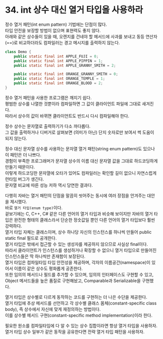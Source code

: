 # 34. int 상수 대신 열거 타입을 사용하라

정수 열거 패턴(int enum pattern) 기법에는 단점이 많다.  
타입 안전을 보장할 방법이 없으며 표현력도 좋지 않다.  
아래와 같은 상수들이 있을 때, 오렌지를 건네야 할 메서드에 사과를 보내고 동등 연산자(==)로 비교하더라도 컴파일러는 경고 메시지를 출력하지 않는다.

```java
class Demo {
    public static final int APPLE_FUJI = 0;
    public static final int APPLE_PIPPIN = 1;
    public static final int APPLE_GRANNY_SMITH = 2;

    public static final int ORANGE_GRANNY_SMITH = 0;
    public static final int ORANGE_TEMPLE = 1;
    public static final int ORANGE_BLOOD = 2;
}
```

정수 열거 패턴을 사용한 프로그램은 깨지기 쉽다.  
평범한 상수를 나열한 것뿐이라 컴파일하면 그 값이 클라이언트 파일에 그대로 새겨진다.  
따라서 상수의 값이 바뀌면 클라이언트도 반드시 다시 컴파일해야 한다.

정수 상수는 문자열로 출력하기가 다소 까다롭다.  
그 값을 출력하거나 디버거로 살펴보면 (의미가 아닌) 단지 숫자로만 보여서 썩 도움이 되지 않는다.

정수 대신 문자열 상수를 사용하는 문자열 열거 패턴(string enum pattern)도 있으나 이 패턴은 더 나쁘다.  
경험이 부족한 프로그래머가 문자열 상수의 이름 대신 문자열 값을 그대로 하드코딩하게 만들기 때문이다.  
이렇게 하드코딩한 문자열에 오타가 있어도 컴파일러는 확인할 길이 없으니 자연스럽게 런타임 버그가 생긴다.  
문자열 비교에 따른 성능 저하 역시 당연한 결과다.

다행히 자바는 열거 패턴의 단점을 말끔히 씻어주는 동시에 여러 장점을 안겨주는 대안을 제시했다.  
바로 `열거 타입(enum type)`이다.  
겉보기에는 C, C++, C# 같은 다른 언어의 열거 타입과 비슷해 보이지만 자바의 열거 타입은 완전한 형태의 클래스라서 단순한 정숫값일 뿐인 다른 언어의 열거 타입보다 훨씬 강력하다.  
열거 타입 자체는 클래스이며, 상수 하나당 자신의 인스턴스를 하나씩 만들어 public static final 필드로 공개한다.  
열거 타입은 밖에서 접근할 수 있는 생성자를 제공하지 않으므로 사실상 final이다.  
따라서 클라이언트가 인스턴스를 생성하거나 확장할 수 없으니 열거 타입으로 만들어진 인스턴스들은 딱 하나씩만 존재함이 보장된다.  
열거 타입은 컴파일타임 타입 안전성을 제공하며, 각자의 이름공간(namespace)이 있어서 이름이 같은 상수도 평화롭게 공존한다.  
또한 임의의 메서드나 필드를 추가할 수 있으며, 임의의 인터페이스도 구현할 수 있고, Object 메서드들을 높은 품질로 구현해놨고, Comparable과 Serializable을 구현했다.

열거 타입은 상수별로 다르게 동작하는 코드를 구현하는 더 나은 수단을 제공한다.  
열거 타입에 추상 메서드를 선언하고 각 상수별 클래스 몸체(constant-specific class body), 즉 상수에서 자신에 맞게 재정의하는 방법이다.  
이를 상수별 메서드 구현(constant-specific method implementation)이라 한다.

필요한 원소를 컴파일타임에 다 알 수 있는 상수 집합이라면 항상 열거 타입을 사용하자.  
열거 타입 상수 일부가 같은 동작을 공유한다면 전략 열거 타입 패턴을 사용하자.